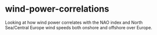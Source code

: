 # wind-power-correlations
Looking at how wind power correlates with the NAO index and North Sea/Central Europe wind speeds both onshore and offshore over Europe.
